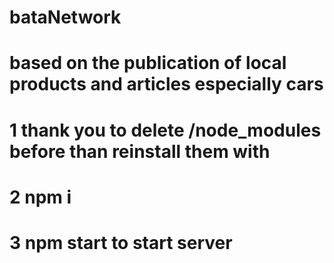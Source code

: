 # bataNetwork
# based on the publication of local products and articles especially cars
# 1 thank you to delete /node_modules before than reinstall them with
# 2 npm i
# 3 npm start to start server
